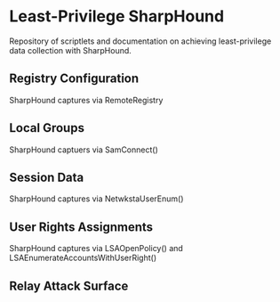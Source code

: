 # Least-Privilege SharpHound

Repository of scriptlets and documentation on achieving least-privilege data collection with SharpHound.

## Registry Configuration

SharpHound captures via RemoteRegistry

## Local Groups

SharpHound captuers via SamConnect()

## Session Data

SharpHound captures via NetwkstaUserEnum()

## User Rights Assignments

SharpHound captures via LSAOpenPolicy() and LSAEnumerateAccountsWithUserRight()

## Relay Attack Surface

<Jim is currently unsure if this requires any privilege>
